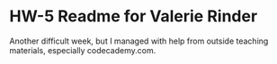 # HW-5 Readme for Valerie Rinder

Another difficult week, but I managed with help from outside teaching materials, especially codecademy.com.